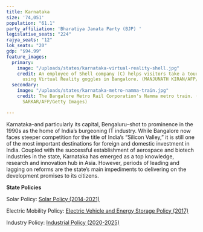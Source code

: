 ```yaml
---
title: Karnataka
size: '74,051'
population: "61.1"
party_affiliation: 'Bharatiya Janata Party (BJP) '
legislative_seats: "224"
rajya_seats: "12"
lok_seats: "20"
gdp: "$94.99"
feature_images:
  primary:
    image: "/uploads/states/karnataka-virtual-reality-shell.jpg"
    credit: An employee of Shell company (C) helps visitors take a tour of Shell refineries
      using Virtual Reality goggles in Bangalore. (MANJUNATH KIRAN/AFP/Getty Images)
  secondary:
    image: "/uploads/states/karnataka-metro-namma-train.jpg"
    credit: The Bangalore Metro Rail Corporation's Namma metro train. (DIBYANGSHU
      SARKAR/AFP/Getty Images)

---
```

Karnataka–and particularly its capital, Bengaluru–shot to prominence in the 1990s as the home of India’s burgeoning IT industry. While Bangalore now faces steeper competition for the title of India’s “Silicon Valley,” it is still one of the most important destinations for foreign and domestic investment in India. Coupled with the successful establishment of aerospace and biotech industries in the state, Karnataka has emerged as a top knowledge, research and innovation hub in Asia. However, periods of leading and lagging on reforms are the state’s main impediments to delivering on the development promises to its citizens.

**State Policies**

Solar Policy: [Solar Policy (2014-2021)](https://kredlinfo.in/solargrid/Solar%20Policy%202014-2021.pdf)

Electric Mobility Policy: [Electric Vehicle and Energy Storage Policy (2017)](https://kum.karnataka.gov.in/KUM/PDFS/KEVESPPolicyInsidepagesfinal.pdf)

Industry Policy: [Industrial Policy (2020-2025)](https://www.investkarnataka.co.in/wp-content/uploads/2020/11/Booklet-final-.pdf#:\~:text=The%20focus%20of%20the%20New,hi%2Dtech%20value%20and%20employment.&text=a.,INR%205%20Lakh%20crore%20b.)